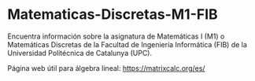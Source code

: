 # Matematicas-Discretas-M1-FIB
Encuentra información sobre la asignatura de Matemáticas I (M1) o Matemáticas Discretas de la Facultad de Ingeniería Informática (FIB) de la Universidad Politécnica de Catalunya (UPC).

Página web útil para álgebra lineal: https://matrixcalc.org/es/
